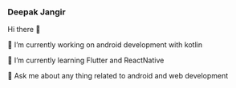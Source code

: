 ### Deepak Jangir
Hi there 👋

🔭 I’m currently working on android development with kotlin

🌱 I’m currently learning Flutter and ReactNative

💬 Ask me about any thing related to android and web development

<!--
**Deepak5310/Deepak5310** is a ✨ _special_ ✨ repository because its `README.md` (this file) appears on your GitHub profile.

Here are some ideas to get you started:

- 🔭 I’m currently working on ...
- 🌱 I’m currently learning ...
- 👯 I’m looking to collaborate on ...
- 🤔 I’m looking for help with ...
- 💬 Ask me about ...
- 📫 How to reach me: ...
- 😄 Pronouns: ...
- ⚡ Fun fact: ...
-->
